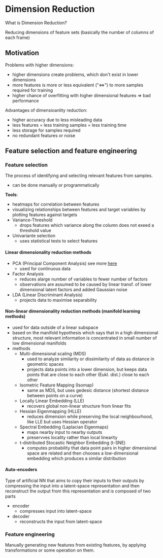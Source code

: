 # Dimension Reduction
What is Dimension Reduction?

Reducing dimensions of feature sets (basically the number of columns of each frame)

## Motivation
Problems with higher dimensions:
- higher dimensions create problems, which don't exist in lower dimensions
- more features is more or less equivalent ("<=>") to more samples required for training
- higher chance of overfitting with higher dimensional features => bad performance

Advantages of dimensioanlity reduction:
- higher accuracy due to less misleading data
- less features = less training samples = less training time
- less storage for samples required
- no redundant features or noise

## Feature selection and feature engineering

### Feature selection
The process of identifying and selecting relevant features from samples.
- can be done manually or programmatically

**Tools**:
- heatmaps for correlation between features
- visualizing relationships between features and target variables by plotting features against targets
- Variance-Threshold
    - drops features which variance along the column does not exeed a threshold value
- Univariante selection
    - uses statistical tests to select features

#### Linear dimensionality reduction methods
- PCA (Principal Component Analysis) see more [here](https://wiki.godesteem.de/wiki/pca-using-svd/)
    - used for continuous data
- Factor Analysis
    - reduces alarge number of variables to fewer number of factors
    - observations are assumed to be caused by linear transf. of lower dimensional latent factors and added Gaussian noise
- LDA (Linear Discriminant Analysis)
    - projects data to maximise separability

#### Non-linear dimensionality reduction methods (manifold learning methods)
- used for data outside of a linear subspace
- based on the manifold hypothesis which says that in a high dimensional structure, most relevant information is concentrated in small number of low dimensional manifolds
- methods
    - Multi-dimensional scaling (MDS)
        - used to analyze similarity or dissimilarity of data as distance in geometric spaces
        - projects data points into a lower dimension, but keeps data points that are close to each other (Eukl. dist.) close to each other
    - Isometric Feature Mapping (Isomap)
        - same as MDS, but uses gedesic distance (shortest distance between points on a curve)
    - Locally Linear Embedding (LLE)
        - recovers global non-linear structure from linear fits
    - Hessian Eigenmapping (HLLE)
        - reduces dimension while preserving the local neighbourhood, like LLE but uses Hessian operator
    - Spectral Embedding (Laplacian Eigenmaps)
        - maps nearby input to nearby outputs
        - preservves locality rather than local linearity
    - t-distributed Stocastic Neighbor Embedding (t-SNE)
        - computes probability that data point pairs in higher dimensional space are related and then chooses a low-dimensional embedding which produces a similar distribution

#### Auto-encoders
Type of artificial NN that aims to copy their inputs to their outputs by compressing the input into a latent-space representation and then reconstruct the output from this representation and is composed of two parts
- encoder
    - compresses input into latent-space
- decoder
    - reconstructs the input from latent-space

### Feature engineering
Manually generating new features from existing features, by applying transformations or some operation on them.